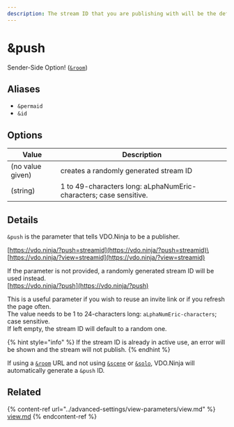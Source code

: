 ```yaml
---
description: The stream ID that you are publishing with will be the defined value
---
```


# \&push

Sender-Side Option! ([`&room`](../general-settings/room.md))

## Aliases

* `&permaid`
* `&id`

## Options

| Value            | Description                                                       |
| ---------------- | ----------------------------------------------------------------- |
| (no value given) | creates a randomly generated stream ID                            |
| (string)         | 1 to 49-characters long: aLphaNumEric-characters; case sensitive. |

## Details

`&push` is the parameter that tells VDO.Ninja to be a publisher.

[https://vdo.ninja/?push=streamid](https://vdo.ninja/?push=streamid)\
[https://vdo.ninja/?view=streamid](https://vdo.ninja/?view=streamid)

If the parameter is not provided, a randomly generated stream ID will be used instead.\
[https://vdo.ninja/?push](https://vdo.ninja/?push)

This is a useful parameter if you wish to reuse an invite link or if you refresh the page often.\
The value needs to be 1 to 24-characters long: `aLphaNumEric-characters`; case sensitive.\
If left empty, the stream ID will default to a random one.

{% hint style="info" %}
If the stream ID is already in active use, an error will be shown and the stream will not publish.
{% endhint %}

If using a [`&room`](../general-settings/room.md) URL and not using [`&scene`](../advanced-settings/view-parameters/scene.md) or [`&solo`](../advanced-settings/mixer-scene-parameters/and-solo.md), VDO.Ninja will automatically generate a `&push` ID.

## Related

{% content-ref url="../advanced-settings/view-parameters/view.md" %}
[view.md](../advanced-settings/view-parameters/view.md)
{% endcontent-ref %}
